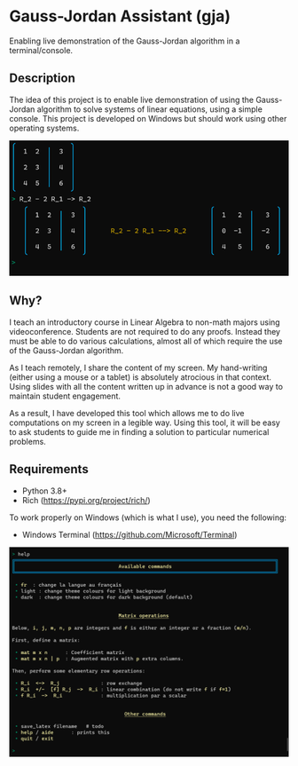 # Gauss-Jordan Assistant (gja)

Enabling live demonstration of the Gauss-Jordan algorithm in a terminal/console.

## Description

The idea of this project is to enable live demonstration of using the Gauss-Jordan algorithm to solve systems of linear equations, using a simple console. This project is developed on Windows but should work using other operating systems.

![Example of row operation](screenshot.png "Example of row operation")

## Why?

I teach an introductory course in Linear Algebra to non-math majors using
videoconference. Students are not required to do any proofs. Instead they
must be able to do various calculations, almost all of which require
the use of the Gauss-Jordan algorithm.

As I teach remotely, I share the content of my screen.
My hand-writing (either using a mouse or a tablet) is absolutely atrocious
in that context.  Using slides with all the content written up in advance
is not a good way to maintain student engagement.

As a result, I have developed this tool which allows me to do
live computations on my screen in a legible way.  Using this tool,
it will be easy to ask students to guide me in finding a solution to
particular numerical problems.

## Requirements

- Python 3.8+
- Rich (https://pypi.org/project/rich/)

To work properly on Windows (which is what I use), you need the following:

- Windows Terminal (https://github.com/Microsoft/Terminal)

![Available commands](help.png "Available commands")

